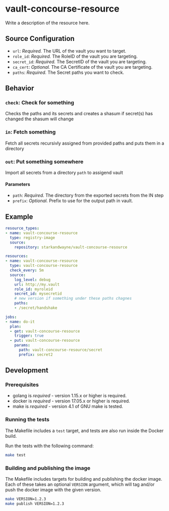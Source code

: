 # vault-concourse-resource

Write a description of the resource here.

## Source Configuration

* `url`: *Required.* The URL of the vault you want to target.
* `role_id`: *Required.* The RoleID of the vault you are targeting.
* `secret_id`: *Required.* The SecretID of the vault you are targeting.
* `ca_cert`: *Optional.* The CA Certificate of the vault you are targeting.
* `paths`: *Required.* The Secret paths you want to check.

## Behavior

### `check`: Check for something

Checks the paths and its secrets and creates a shasum
if secret(s) has changed the shasum will change

### `in`: Fetch something

Fetch all secrets recursivly assigned from provided paths
and puts them in a directory

### `out`: Put something somewhere

Import all secrets from a directory `path` to assigend vault

#### Parameters

* `path`: *Required.* The directory from the exported secrets from the IN step
* `prefix`: *Optional.* Prefix to use for the output path in vault.

## Example

```yaml
resource_types:
- name: vault-concourse-resource
  type: registry-image
  source:
    repository: starkandwayne/vault-concourse-resource

resources:
- name: vault-concourse-resource
  type: vault-concourse-resource
  check_every: 5m
  source:
    log_level: debug
	url: http://my.vault
	role_id: myroleid
	secret_id: mysecretid
	# new version if something under these paths chagnes
	paths:
	- /secret/handshake	

jobs:
- name: do-it
  plan:
  - get: vault-concourse-resource
    trigger: true
  - put: vault-concourse-resource
    params:
	  path: vault-concourse-resource/secret
	  prefix: secret2

```

## Development

### Prerequisites

* golang is *required* - version 1.15.x or higher is required.
* docker is *required* - version 17.05.x or higher is required.
* make is *required* - version 4.1 of GNU make is tested.

### Running the tests

The Makefile includes a `test` target, and tests are also run inside the Docker build.

Run the tests with the following command:

```sh
make test
```

### Building and publishing the image

The Makefile includes targets for building and publishing the docker image. Each of these
takes an optional `VERSION` argument, which will tag and/or push the docker image with
the given version.

```sh
make VERSION=1.2.3
make publish VERSION=1.2.3
```
